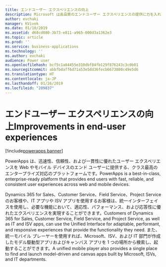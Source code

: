 ```yaml
---
title: エンドユーザー エクスペリエンスの向上
description: Microsoft は高品質のエンドユーザー エクスペリエンスの提供に力を入れてきました。
author: evchaki
manager: KVivek
ms.date: 01/10/2019
ms.assetid: d68cd080-3b73-e811-a965-000d3a1362e3
ms.topic: article
ms.prod: ''
ms.service: business-applications
ms.technology: ''
ms.author: evchaki
audience: Power user
ms.openlocfilehash: bcf5c1a84455e310dbf84fb129f876243c3c0b01
ms.sourcegitcommit: abbfbdaff6d71a53e5dd36fecb6673080c49e5d6
ms.translationtype: HT
ms.contentlocale: ja-JP
ms.lasthandoff: 01/26/2019
ms.locfileid: "289837"
---
```

# <a name="improvements-in-end-user-experiences"></a><span data-ttu-id="69ca9-103">エンドユーザー エクスペリエンスの向上</span><span class="sxs-lookup"><span data-stu-id="69ca9-103">Improvements in end-user experiences</span></span>


[!include[powerapps banner](../includes/powerapps.md)]

<span data-ttu-id="69ca9-104">PowerApps は、迅速性、信頼性、および一貫性に優れたユーザー エクスペリエンスを Web やモバイル デバイスのエンド ユーザーに提供する、クラス最高のエンタープライズ対応のプラットフォームです。</span><span class="sxs-lookup"><span data-stu-id="69ca9-104">PowerApps is a best-in-class, enterprise-ready platform that provides end users with fast, reliable, and consistent user experiences across web and mobile devices.</span></span>

<span data-ttu-id="69ca9-105">Dynamics 365 for Sales、Customer Service、Field Service、Project Service のお客様や、IT アプリや ISV アプリを使用するお客様は、統一インターフェイスを使用し、必要な機能において、適応性、パフォーマンス、および応答性に優れたエクスペリエンスを実現することができます。</span><span class="sxs-lookup"><span data-stu-id="69ca9-105">Customers of Dynamics 365 for Sales, Customer Service, Field Service, and Project Service, as well as IT and ISV apps, can use the Unified Interface for adaptable, performant, and responsive experiences that provide the functionality they need.</span></span> <span data-ttu-id="69ca9-106">また、統一モバイル プレーヤーを使用すれば、Microsoft、ISV、および IT 部門が作成したモデル駆動型アプリおよびキャンバス アプリを 1 つの場所から検索し、起動することができます。</span><span class="sxs-lookup"><span data-stu-id="69ca9-106">A unified mobile player also provides a single place to find and launch model-driven and canvas apps built by Microsoft, ISVs, and IT departments.</span></span>